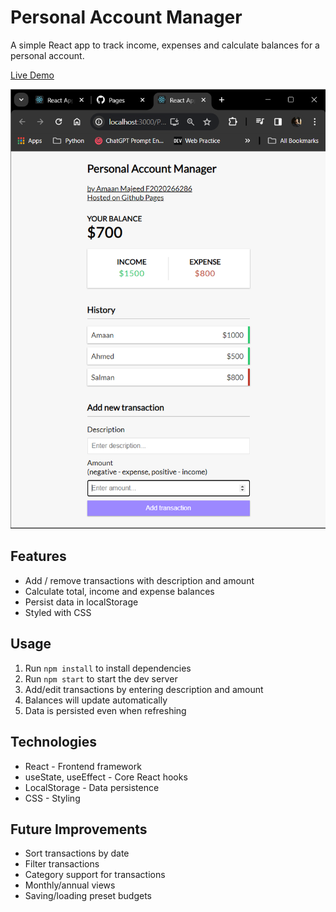 # Personal Account Manager

A simple React app to track income, expenses and calculate balances for a personal account.


[Live Demo](https://amaanmajeed.github.io/PersonalAccountManager-React/)

![Assignment Image](https://github.com/amaanmajeed/PersonalAccountManager-React/blob/main/src/Assignment_2.png?raw=true)

## Features

- Add / remove transactions with description and amount
- Calculate total, income and expense balances
- Persist data in localStorage
- Styled with CSS

## Usage

1. Run `npm install` to install dependencies
2. Run `npm start` to start the dev server
3. Add/edit transactions by entering description and amount 
4. Balances will update automatically
5. Data is persisted even when refreshing

## Technologies

- React - Frontend framework
- useState, useEffect - Core React hooks
- LocalStorage - Data persistence
- CSS - Styling

## Future Improvements

- Sort transactions by date
- Filter transactions 
- Category support for transactions
- Monthly/annual views
- Saving/loading preset budgets

